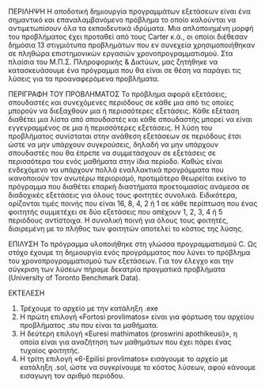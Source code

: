 ΠΕΡΙΛΗΨΗ
Η αποδοτική δημιουργία προγραμμάτων εξετάσεων είναι ένα σημαντικό και επαναλαμβανόμενο πρόβλημα το οποίο καλούνται να αντιμετωπίσουν όλα τα εκπαιδευτικά ιδρύματα. Μια απλοποιημένη μορφή του προβλήματος έχει προταθεί από τους Carter κ.ά., οι οποίοι διέθεσαν δημόσια 13 στιγμιότυπα προβλημάτων που εν συνεχεία χρησιμοποιήθηκαν σε πληθώρα επιστημονικών εργασιών χρονοπρογραμματισμού. Στα πλαίσια του Μ.Π.Σ. Πληροφορικής & Δικτύων, μας ζητήθηκε να κατασκευάσουμε ένα πρόγραμμα που θα είναι σε θέση να παράγει τις λύσεις για τα προαναφερόμενα προβλήματα. 

ΠΕΡΙΓΡΑΦΗ ΤΟΥ ΠΡΟΒΛΗΜΑΤΟΣ
Το πρόβλημα αφορά εξετάσεις, σπουδαστές και συνεχόμενες περιόδους σε κάθε μια από τις οποίες μπορούν να διεξαχθούν μια ή περισσότερες εξετάσεις. Κάθε εξέταση διαθέτει μια λίστα από σπουδαστές και κάθε σπουδαστής μπορεί να είναι εγγεγραμμένος σε μια ή περισσότερες εξετάσεις. Η λύση του προβλήματος συνίσταται στην ανάθεση εξετάσεων σε περιόδους έτσι ώστε να μην υπάρχουν συγκρούσεις, δηλαδή να μην υπάρχουν σπουδαστές που θα έπρεπε να συμμετάσχουν σε εξετάσεις σε περισσότερα του ενός μαθήματα στην ίδια περίοδο. Καθώς είναι ενδεχόμενο να υπάρχουν πολλά εναλλακτικά προγράμματα που ικανοποιούν τον ανωτέρω περιορισμό, προτιμότερο θεωρείται εκείνο το πρόγραμμα που διαθέτει επαρκή διαστήματα προετοιμασίας ανάμεσα σε διαδοχικές εξετάσεις για όλους τους φοιτητές συνολικά. Ειδικότερα, ορίζονται τιμές ποινής που είναι 16, 8, 4, 2 ή 1 σε κάθε περίπτωση που ένας φοιτητής συμμετέχει σε δύο εξετάσεις που απέχουν 1, 2, 3, 4 ή 5 περιόδους αντίστοιχα. Η συνολική ποινή για όλους τους φοιτητές, διαιρεμένη με το πλήθος των φοιτητών αποτελεί το κόστος της λύσης.

ΕΠΙΛΥΣΗ
Το πρόγραμμα υλοποιήθηκε στη γλώσσα προγραμματισμού C.
Ως στόχο έχουμε τη δημιουργία ενός προγράμματος που λύνει το πρόβλημα του χρονοπρογραμματισμού των εξετάσεων. Για τον έλεγχο και την σύγκριση των λύσεων  πήραμε δεκατρία πραγματικά προβλήματα (University of Toronto Benchmark Data).

ΕΚΤΕΛΕΣΗ
1) Τρέχουμε το αρχείο με την κατάληξη .exe 
2) Η πρώτη επιλογή «Fortosi provlimatos» είναι για φόρτωση του αρχείου προβλήματος .stu που είναι τα μαθήματα. 
3) Η δεύτερη επιλογή «Euresi mathimatos (proswrini apothikeusi)», η οποία είναι για αναζήτηση των μαθημάτων που έχει πάρει ένας τυχαίος φοιτητής.
4) Η τρίτη επιλογή «6-Epilisi provlimatos» εισάγουμε το αρχείο με κατάληξη .sol, ώστε να συγκρίνουμε το κόστος λύσεων, αφού κάνουμε εισαγωγη τον αριθμό περιόδου. 

